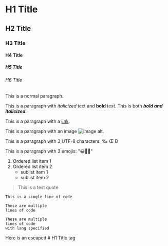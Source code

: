 # H1 Title

## H2 Title

### H3 Title

#### H4 Title

##### H5 Title

###### H6 Title

This is a normal paragraph.

This is a paragraph with *italicized* text and **bold** text. This is both ___bold and italicized___.

This is a paragraph with a [link](https://www.example.org).

This is a paragraph with an image ![image alt](https://placehold.co/600x400).

This is a paragraph with 3 UTF-8 characters: ‰ Œ Đ

This is a paragraph with 3 emojis: "😀🙂🫥"

1. Ordered list item 1
2. Ordered list item 2
   - sublist item 1
   - sublist item 2

> This is a test quote

`This is a single line of code`

```
These are multiple
lines of code
```

```lang
These are multiple
lines of code
with lang specified
```

Here is an escaped \# H1 Title tag

